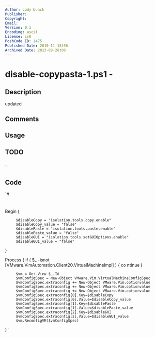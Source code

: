```yaml
---
Author: cody bunch
Publisher: 
Copyright: 
Email: 
Version: 0.1
Encoding: ascii
License: cc0
PoshCode ID: 1475
Published Date: 2010-11-18t06
Archived Date: 2013-09-28t00
---
```


# disable-copypasta-1.ps1 - 

## Description

updated

## Comments



## Usage



## TODO



## 

``

## Code

`#
 #
 Begin {
 
         $disableCopy = "isolation.tools.copy.enable"
         $disableCopy_value = "false"
         $disablePaste = "isolation.tools.paste.enable"
         $disablePaste_value = "false"
         $disableGUI = "isolation.tools.setGUIOptions.enable"
         $disableGUI_value = "false"
 }
 
 Process {
         if ( $_ -isnot [VMware.VimAutomation.Client20.VirtualMachineImpl] ) { co ntinue  }
 
         $vm = Get-View $_.Id
         $vmConfigSpec = New-Object VMware.Vim.VirtualMachineConfigSpec
         $vmConfigSpec.extraconfig += New-Object VMware.Vim.optionvalue
         $vmConfigSpec.extraconfig += New-Object VMware.Vim.optionvalue
         $vmConfigSpec.extraconfig += New-Object VMware.Vim.optionvalue
         $vmConfigSpec.extraconfig[0].Key=$disableCopy
         $vmConfigSpec.extraconfig[0].Value=$disableCopy_value
         $vmConfigSpec.extraconfig[1].Key=$disablePaste
         $vmConfigSpec.extraconfig[1].Value=$disablePaste_value
         $vmConfigSpec.extraconfig[2].Key=$disableGUI
         $vmConfigSpec.extraconfig[2].Value=$disableGUI_value
         $vm.ReconfigVM($vmConfigSpec)
 }
`

